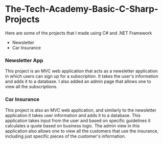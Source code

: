 # The-Tech-Academy-Basic-C-Sharp-Projects
Here are some of the projects that I made using C# and .NET Framework

* Newsletter 
* Car Insurance

### Newsletter App  
This project is an MVC web application that acts as a newsletter application in which users
can sign up for a subscription. It takes the user's information and adds it to a database. I
also added an admin page that allows one to view all the subscriptions.

### Car Insurance  
This project is also an MVC web application, and similarly to the newsletter application it
takes user information and adds it to a database. This application takes input from the user
and based on specific guidelines it calculates a quote based on business logic. The admin
view in this application also allows one to view all the customers that use the insurance,
including just specific pieces of the customer's information.
